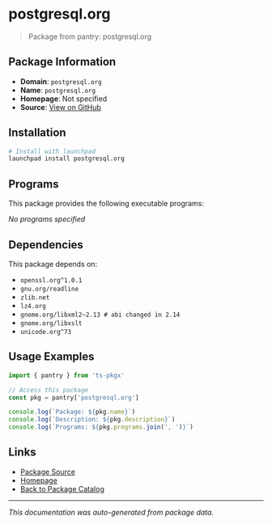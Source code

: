 # postgresql.org

> Package from pantry: postgresql.org

## Package Information

- **Domain**: `postgresql.org`
- **Name**: `postgresql.org`
- **Homepage**: Not specified
- **Source**: [View on GitHub](https://github.com/pkgxdev/pantry/tree/main/projects/postgresql.org/package.yml)

## Installation

```bash
# Install with launchpad
launchpad install postgresql.org
```

## Programs

This package provides the following executable programs:

*No programs specified*

## Dependencies

This package depends on:

- `openssl.org^1.0.1`
- `gnu.org/readline`
- `zlib.net`
- `lz4.org`
- `gnome.org/libxml2~2.13 # abi changed in 2.14`
- `gnome.org/libxslt`
- `unicode.org^73`

## Usage Examples

```typescript
import { pantry } from 'ts-pkgx'

// Access this package
const pkg = pantry['postgresql.org']

console.log(`Package: ${pkg.name}`)
console.log(`Description: ${pkg.description}`)
console.log(`Programs: ${pkg.programs.join(', ')}`)
```

## Links

- [Package Source](https://github.com/pkgxdev/pantry/tree/main/projects/postgresql.org/package.yml)
- [Homepage](#)
- [Back to Package Catalog](../../package-catalog.md)

---

*This documentation was auto-generated from package data.*
